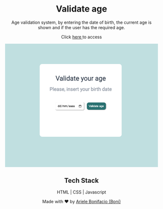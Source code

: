 <div align="center">
  <h1>Validate age</h1>

Age validation system, by entering the date of birth, the current age is shown and if the user has the required age.

  
Click <a href="https://bonieasy.github.io/Age/" target="_blank"> here </a> to access

<img src="./age-validation.png" width="680px" >

## Tech Stack

HTML | CSS | Javascript

Made with :heart: by <a href="https://www.linkedin.com/in/ariele-bonifacio/" target="_blank">Ariele Bonifacio (Boni) </a>

</div>
